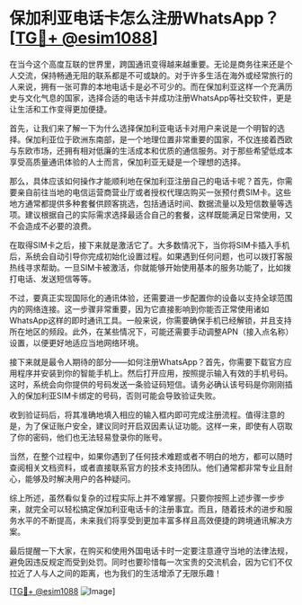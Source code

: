 # 保加利亚电话卡怎么注册WhatsApp？[[TG💪+ @esim1088](https://t.me/s/esim1088)]

在当今这个高度互联的世界里，跨国通讯变得越来越重要。无论是商务往来还是个人交流，保持畅通无阻的联系都是不可或缺的。对于许多生活在海外或经常旅行的人来说，拥有一张可靠的本地电话卡是必不可少的。而在保加利亚这样一个充满历史与文化气息的国家，选择合适的电话卡并成功注册WhatsApp等社交软件，更是让生活和工作变得更加便捷。

首先，让我们来了解一下为什么选择保加利亚电话卡对用户来说是一个明智的选择。保加利亚位于欧洲东南部，是一个地理位置非常重要的国家，不仅连接着西欧与东欧市场，还拥有相对低廉的生活成本和优质的通信服务。对于那些希望低成本享受高质量通讯体验的人士而言，保加利亚无疑是一个理想的选择。

那么，具体应该如何操作才能顺利地在保加利亚注册自己的电话卡呢？首先，你需要亲自前往当地的电信运营商营业厅或者授权代理店购买一张预付费SIM卡。这些地方通常都提供多种套餐供顾客挑选，包括通话时间、数据流量以及短信数量等选项。建议根据自己的实际需求选择最适合自己的套餐，这样既能满足日常使用，又不会造成不必要的浪费。

在取得SIM卡之后，接下来就是激活它了。大多数情况下，当你将SIM卡插入手机后，系统会自动引导你完成初始化设置过程。如果遇到任何问题，也可以拨打客服热线寻求帮助。一旦SIM卡被激活，你就能够开始使用基本的服务功能了，比如拨打电话、发送短信等等。

不过，要真正实现国际化的通讯体验，还需要进一步配置你的设备以支持全球范围内的网络连接。这一步骤非常重要，因为它直接影响到你能否正常使用诸如WhatsApp这样的即时通讯工具。一般来说，你需要确保手机已经解锁，并且支持所在地区的频段。此外，在某些情况下，可能还需要手动调整APN（接入点名称）设置，以便更好地适应当地网络环境。

接下来就是最令人期待的部分——如何注册WhatsApp？首先，你需要下载官方应用程序并安装到你的智能手机上。然后打开应用，按照提示输入有效的手机号码。这时，系统会向你提供的号码发送一条验证码短信。请务必确认该号码是你刚刚插入的保加利亚SIM卡绑定的号码，否则可能会导致验证失败。

收到验证码后，将其准确地填入相应的输入框内即可完成注册流程。值得注意的是，为了保证账户安全，建议同时开启双因素认证功能。这样一来，即使有人窃取了你的密码，他们也无法轻易登录你的账号。

当然，在整个过程中，如果你遇到了任何技术难题或者不明白的地方，都可以随时查阅相关文档资料，或者直接联系官方的技术支持团队。他们通常都非常专业且耐心，能够及时解决用户的各种疑问。

综上所述，虽然看似复杂的过程实际上并不难掌握。只要你按照上述步骤一步步来，就完全可以轻松搞定保加利亚电话卡的注册事宜。而且，随着技术的进步和服务水平的不断提高，未来我们将享受到更加丰富多样且高效便捷的跨境通讯解决方案。

最后提醒一下大家，在购买和使用外国电话卡时一定要注意遵守当地的法律法规，避免因违反规定而受到处罚。同时也要珍惜每一次宝贵的交流机会，因为它们不仅拉近了人与人之间的距离，也为我们的生活增添了无限乐趣！

[[TG💪+ @esim1088](https://t.me/s/esim1088) ![Image](https://i.postimg.cc/4NQfJmqS/Snipaste-2025-05-13-00-14-12.png)]